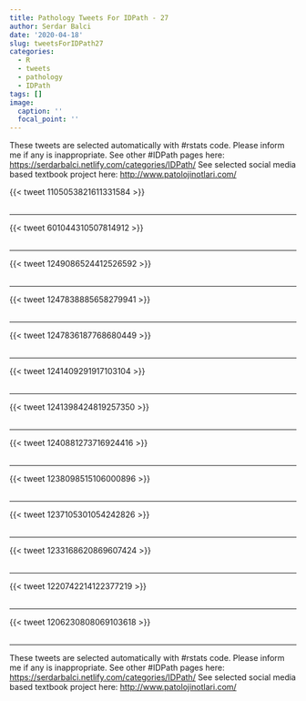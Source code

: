 ```yaml
---
title: Pathology Tweets For IDPath - 27
author: Serdar Balci
date: '2020-04-18'
slug: tweetsForIDPath27
categories:
  - R
  - tweets
  - pathology
  - IDPath
tags: []
image:
  caption: ''
  focal_point: ''
---
```



These tweets are selected automatically with #rstats code. Please inform me if any is inappropriate.
See other #IDPath pages here: https://serdarbalci.netlify.com/categories/IDPath/ 
See selected social media based textbook project here: http://www.patolojinotlari.com/

{{< tweet 1105053821611331584 >}}
<br>
<br>
<hr>
{{< tweet 601044310507814912 >}}
<br>
<br>
<hr>
{{< tweet 1249086524412526592 >}}
<br>
<br>
<hr>
{{< tweet 1247838885658279941 >}}
<br>
<br>
<hr>
{{< tweet 1247836187768680449 >}}
<br>
<br>
<hr>
{{< tweet 1241409291917103104 >}}
<br>
<br>
<hr>
{{< tweet 1241398424819257350 >}}
<br>
<br>
<hr>
{{< tweet 1240881273716924416 >}}
<br>
<br>
<hr>
{{< tweet 1238098515106000896 >}}
<br>
<br>
<hr>
{{< tweet 1237105301054242826 >}}
<br>
<br>
<hr>
{{< tweet 1233168620869607424 >}}
<br>
<br>
<hr>
{{< tweet 1220742214122377219 >}}
<br>
<br>
<hr>
{{< tweet 1206230808069103618 >}}
<br>
<br>
<hr>


These tweets are selected automatically with #rstats code. Please inform me if any is inappropriate.
See other #IDPath pages here: https://serdarbalci.netlify.com/categories/IDPath/ 
See selected social media based textbook project here: http://www.patolojinotlari.com/
